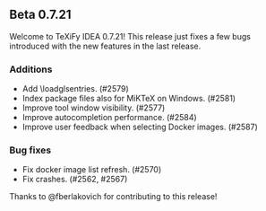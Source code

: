 ## Beta 0.7.21

Welcome to TeXiFy IDEA 0.7.21! This release just fixes a few bugs introduced with the new features in the last release.

### Additions
* Add \loadglsentries. (#2579)
* Index package files also for MiKTeX on Windows. (#2581)
* Improve tool window visibility. (#2577)
* Improve autocompletion performance. (#2584)
* Improve user feedback when selecting Docker images. (#2587)

### Bug fixes
* Fix docker image list refresh. (#2570)
* Fix crashes. (#2562, #2567)

Thanks to @fberlakovich for contributing to this release!